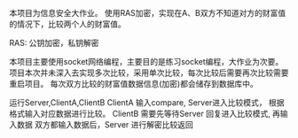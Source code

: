 本项目为信息安全大作业。
使用RAS加密，实现在A、B双方不知道对方的财富值的情况下，比较两个人的财富值。

RAS: 公钥加密，私钥解密

本项目主要使用socket网络编程，主要目的是练习socket编程，大作业为次要。
项目本次并未深入去实现多次比较，采用单次比较，每次比较后需要再次比较需要重启项目。
每次双方比较的财富值数据信息(加密)都会储存到数据库中。


运行Server,ClientA,ClientB
ClientA 输入compare, Server进入比较模式， 根据格式输入对应数据进行比较。
ClientB 需要先等待Server 回复进入比较模式, 再输入数据
双方都输入数据后，Server 进行解密比较返回